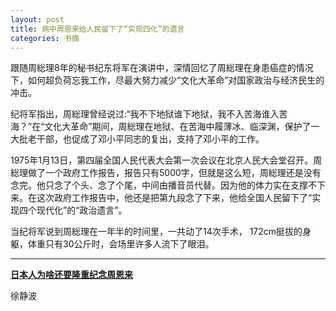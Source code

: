 ```yaml
---
layout: post
title: 病中周恩来给人民留下了“实现四化”的遗言
categories: 书摘
---
```


跟随周総理8年的秘书纪东将军在演讲中，深情回忆了周総理在身患癌症的情况下，如何超负荷忘我工作，尽最大努力减少“文化大革命”对国家政治与经济民生的冲击。

纪将军指出，周総理曾经说过:“我不下地狱谁下地狱，我不入苦海谁入苦海？”在“文化大革命”期间，周総理在地狱、在苦海中履薄冰、临深渊，保护了一大批老干部，也促成了邓小平同志的复出，支持了邓小平的工作。

1975年1月13日，第四届全国人民代表大会第一次会议在北京人民大会堂召开。周総理做了一个政府工作报告，报告只有5000字，但就是这么短，周総理还是没有念完。他只念了个头、念了个尾，中间由播音员代替。因为他的体力实在支撑不下来。在这次政府工作报告中，他还是把第九段念了下来，他给全国人民留下了“实现四个现代化”的“政治遗言”。

当纪将军说到周総理在一年半的时间里，一共动了14次手术， 172cm挺拔的身躯，体重只有30公斤时，会场里许多人流下了眼泪。

---

[**日本人为啥还要隆重纪念周恩来**](http://blog.sina.com.cn/s/blog_4cd1c1670102xoqb.html)

徐静波